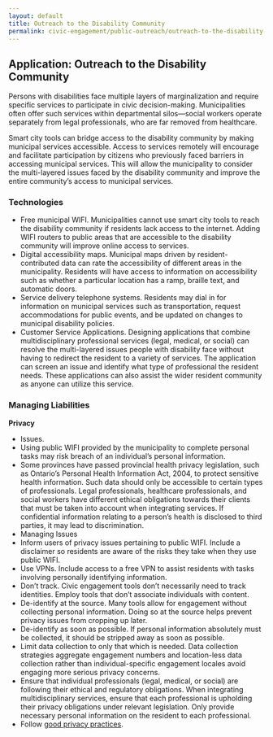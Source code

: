 ```yaml
---
layout: default
title: Outreach to the Disability Community
permalink: civic-engagement/public-outreach/outreach-to-the-disability-community.html
---
```

 
## Application: Outreach to the Disability Community

Persons with disabilities face multiple layers of marginalization and require specific services to participate in civic decision-making. Municipalities often offer such services within departmental silos—social workers operate separately from legal professionals, who are far removed from healthcare.

Smart city tools can bridge access to the disability community by making municipal services accessible. Access to services remotely will encourage and facilitate participation by citizens who previously faced barriers in accessing municipal services. This will allow the municipality to consider the multi-layered issues faced by the disability community and improve the entire community’s access to municipal services.

### Technologies

* Free municipal WIFI. Municipalities cannot use smart city tools to reach the disability community if residents lack access to the internet. Adding WIFI routers to public areas that are accessible to the disability community will improve online access to services. 
* Digital accessibility maps. Municipal maps driven by resident-contributed data can rate the accessibility of different areas in the municipality. Residents will have access to information on accessibility such as whether a particular location has a ramp, braille text, and automatic doors.
* Service delivery telephone systems. Residents may dial in for information on municipal services such as transportation, request accommodations for public events, and be updated on changes to municipal disability policies.   
* Customer Service Applications. Designing applications that combine multidisciplinary professional services (legal, medical, or social) can resolve the multi-layered issues people with disability face without having to redirect the resident to a variety of services. The application can screen an issue and identify what type of professional the resident needs. These applications can also assist the wider resident community as anyone can utilize this service.

### Managing Liabilities

**Privacy**
* Issues. 
 * Using public WIFI provided by the municipality to complete personal tasks may risk breach of an individual’s personal information.
 * Some provinces have passed provincial health privacy legislation, such as Ontario’s Personal Health Information Act, 2004,  to protect sensitive health information. Such data should only be accessible to certain types of professionals. Legal professionals, healthcare professionals, and social workers have different ethical obligations towards their clients that must be taken into account when integrating services. If confidential information relating to a person’s health is disclosed to third parties, it may lead to discrimination.
* Managing Issues
 * Inform users of privacy issues pertaining to public WIFI. Include a disclaimer so residents are aware of the risks they take when they use public WIFI. 
 * Use VPNs. Include access to a free VPN to assist residents with tasks involving personally identifying information.
 * Don’t track.  Civic engagement tools don’t necessarily need to track identities.  Employ tools that don’t associate individuals with content. 
 * De-identify at the source. Many tools allow for engagement without collecting personal information. Doing so at the source helps prevent privacy issues from cropping up later. 
 * De-identify as soon as possible.  If personal information absolutely must be collected, it should be stripped away as soon as possible. 
 * Limit data collection to only that which is needed.  Data collection strategies aggregate engagement numbers and location-less data collection rather than individual-specific engagement locales avoid engaging more serious privacy concerns. 
 * Ensure that individual professionals (legal, medical, or social) are following their ethical and regulatory obligations. When integrating multidisciplinary services, ensure that each professional is upholding their privacy obligations under relevant legislation. Only provide necessary personal information on the resident to each professional.
 * Follow [good privacy practices](https://cippic-ca.github.io/SmartCityToolkit/privacy.html). 
